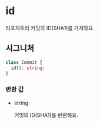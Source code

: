 # id

리포지토리 커밋의 ID(SHA1)를 가져와요.

## 시그니처

```ts
class Commit {
  id(): string;
}
```

### 반환 값

<ul class="param-ul">
  <li class="param-li param-li-root">
    <span class="param-type">string</span>
    <br>
    <p class="param-description">커밋의 ID(SHA1)를 반환해요.</p>
  </li>
</ul>